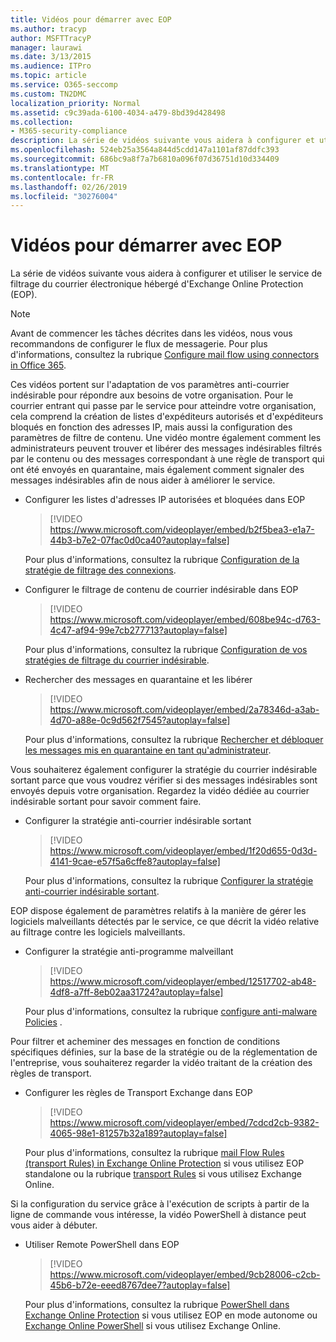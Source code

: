 ```yaml
---
title: Vidéos pour démarrer avec EOP
ms.author: tracyp
author: MSFTTracyP
manager: laurawi
ms.date: 3/13/2015
ms.audience: ITPro
ms.topic: article
ms.service: O365-seccomp
ms.custom: TN2DMC
localization_priority: Normal
ms.assetid: c9c39ada-6100-4034-a479-8bd39d428498
ms.collection:
- M365-security-compliance
description: La série de vidéos suivante vous aidera à configurer et utiliser le service de filtrage du courrier électronique hébergé d'Exchange Online Protection (EOP).
ms.openlocfilehash: 524eb25a3564a844d5cdd147a1101af87ddfc393
ms.sourcegitcommit: 686bc9a8f7a7b6810a096f07d36751d10d334409
ms.translationtype: MT
ms.contentlocale: fr-FR
ms.lasthandoff: 02/26/2019
ms.locfileid: "30276004"
---
```

# <a name="videos-for-getting-started-with-eop"></a>Vidéos pour démarrer avec EOP

La série de vidéos suivante vous aidera à configurer et utiliser le service de filtrage du courrier électronique hébergé d'Exchange Online Protection (EOP).
  
> [!NOTE]
> Avant de commencer les tâches décrites dans les vidéos, nous vous recommandons de configurer le flux de messagerie. Pour plus d'informations, consultez la rubrique [Configure mail flow using connectors in Office 365](http://technet.microsoft.com/library/854b5a50-4462-4836-a092-37e208d29624.aspx). 
  
Ces vidéos portent sur l'adaptation de vos paramètres anti-courrier indésirable pour répondre aux besoins de votre organisation. Pour le courrier entrant qui passe par le service pour atteindre votre organisation, cela comprend la création de listes d'expéditeurs autorisés et d'expéditeurs bloqués en fonction des adresses IP, mais aussi la configuration des paramètres de filtre de contenu. Une vidéo montre également comment les administrateurs peuvent trouver et libérer des messages indésirables filtrés par le contenu ou des messages correspondant à une règle de transport qui ont été envoyés en quarantaine, mais également comment signaler des messages indésirables afin de nous aider à améliorer le service.
  
- Configurer les listes d'adresses IP autorisées et bloquées dans EOP
    > [!VIDEO https://www.microsoft.com/videoplayer/embed/b2f5bea3-e1a7-44b3-b7e2-07fac0d0ca40?autoplay=false]
  
    Pour plus d'informations, consultez la rubrique [Configuration de la stratégie de filtrage des connexions](../configure-the-connection-filter-policy.md). 
    
- Configurer le filtrage de contenu de courrier indésirable dans EOP
    > [!VIDEO https://www.microsoft.com/videoplayer/embed/608be94c-d763-4c47-af94-99e7cb277713?autoplay=false]
  
    Pour plus d'informations, consultez la rubrique [Configuration de vos stratégies de filtrage du courrier indésirable](../configure-your-spam-filter-policies.md). 
    
- Rechercher des messages en quarantaine et les libérer
    > [!VIDEO https://www.microsoft.com/videoplayer/embed/2a78346d-a3ab-4d70-a88e-0c9d562f7545?autoplay=false]
  
    Pour plus d'informations, consultez la rubrique [Rechercher et débloquer les messages mis en quarantaine en tant qu'administrateur](../find-and-release-quarantined-messages-as-an-administrator.md). 
    
Vous souhaiterez également configurer la stratégie du courrier indésirable sortant parce que vous voudrez vérifier si des messages indésirables sont envoyés depuis votre organisation. Regardez la vidéo dédiée au courrier indésirable sortant pour savoir comment faire.
  
- Configurer la stratégie anti-courrier indésirable sortant
    > [!VIDEO https://www.microsoft.com/videoplayer/embed/1f20d655-0d3d-4141-9cae-e57f5a6cffe8?autoplay=false]
  
    Pour plus d'informations, consultez la rubrique [Configurer la stratégie anti-courrier indésirable sortant](../configure-the-outbound-spam-policy.md).
    
EOP dispose également de paramètres relatifs à la manière de gérer les logiciels malveillants détectés par le service, ce que décrit la vidéo relative au filtrage contre les logiciels malveillants.
  
- Configurer la stratégie anti-programme malveillant
    > [!VIDEO https://www.microsoft.com/videoplayer/embed/12517702-ab48-4df8-a7ff-8eb02aa31724?autoplay=false]
  
    Pour plus d'informations, consultez la rubrique [configure anti-malware Policies](../configure-anti-malware-policies.md) . 
    
Pour filtrer et acheminer des messages en fonction de conditions spécifiques définies, sur la base de la stratégie ou de la réglementation de l'entreprise, vous souhaiterez regarder la vidéo traitant de la création des règles de transport.
  
- Configurer les règles de Transport Exchange dans EOP
    > [!VIDEO https://www.microsoft.com/videoplayer/embed/7cdcd2cb-9382-4065-98e1-81257b32a189?autoplay=false]
  
    Pour plus d'informations, consultez la rubrique [mail Flow Rules (transport Rules) in Exchange Online Protection](mail-flow-rules-transport-rules-0.md) si vous utilisez EOP standalone ou la rubrique [transport Rules](http://technet.microsoft.com/library/743bd525-0ca2-426d-b76c-b4a052bc8886.aspx) si vous utilisez Exchange Online. 
    
Si la configuration du service grâce à l'exécution de scripts à partir de la ligne de commande vous intéresse, la vidéo PowerShell à distance peut vous aider à débuter.
  
- Utiliser Remote PowerShell dans EOP
    > [!VIDEO https://www.microsoft.com/videoplayer/embed/9cb28006-c2cb-45b6-b72e-eeed8767dee7?autoplay=false]
  
    Pour plus d'informations, consultez la rubrique [PowerShell dans Exchange Online Protection](http://technet.microsoft.com/library/f7918a88-774a-405e-945b-bc2f5ee9f748.aspx) si vous utilisez EOP en mode autonome ou [Exchange Online PowerShell](http://technet.microsoft.com/library/1cb603b0-2961-4afe-b879-b048fe0f64a2.aspx) si vous utilisez Exchange Online. 
    

